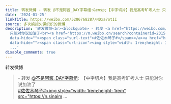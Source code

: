 ```yaml
---
title: 转发微博 - 转发 @不是阿酱_DAY字幕组:&ensp;【中字切片】我是高考旷考人士 只能对你说加油了#佐佐木琴子#佐佐木琴子 时轴：庵之韵翻译：庵之韵后期：庵之韵压制...
date: '2024-01-25'
linkTitle: https://weibo.com/5286768287/NDxa7otII
source: 多次婉拒久保织织的微博
description: '转发微博<br><blockquote> - 转发 <a href="https://weibo.com/5151562613" target="_blank">@不是阿酱_DAY字幕组</a>: 【中字切片】我是高考旷考人士
  只能对你说加油了<br><a href="https://m.weibo.cn/search?containerid=231522type%3D1%26t%3D10%26q%3D%23%E4%BD%90%E4%BD%90%E6%9C%A8%E7%90%B4%E5%AD%90%23&amp;isnewpage=1"
  data-hide=""><span class="surl-text">#佐佐木琴子#</span></a><a href="https://m.weibo.cn/p/index?extparam=%E4%BD%90%E4%BD%90%E6%9C%A8%E7%90%B4%E5%AD%90&amp;containerid=10080826a1189312a85a352fc4382881845b60"
  data-hide=""><span class="url-icon"><img style="width: 1rem;height: 1rem" src="https://n.sinaim
  ...'
disable_comments: true
---
```

转发微博<br><blockquote> - 转发 <a href="https://weibo.com/5151562613" target="_blank">@不是阿酱_DAY字幕组</a>: 【中字切片】我是高考旷考人士 只能对你说加油了<br><a href="https://m.weibo.cn/search?containerid=231522type%3D1%26t%3D10%26q%3D%23%E4%BD%90%E4%BD%90%E6%9C%A8%E7%90%B4%E5%AD%90%23&amp;isnewpage=1" data-hide=""><span class="surl-text">#佐佐木琴子#</span></a><a href="https://m.weibo.cn/p/index?extparam=%E4%BD%90%E4%BD%90%E6%9C%A8%E7%90%B4%E5%AD%90&amp;containerid=10080826a1189312a85a352fc4382881845b60" data-hide=""><span class="url-icon"><img style="width: 1rem;height: 1rem" src="https://n.sinaim ...